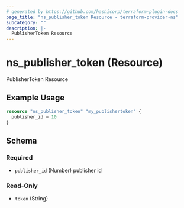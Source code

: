 ```yaml
---
# generated by https://github.com/hashicorp/terraform-plugin-docs
page_title: "ns_publisher_token Resource - terraform-provider-ns"
subcategory: ""
description: |-
  PublisherToken Resource
---
```


# ns_publisher_token (Resource)

PublisherToken Resource

## Example Usage

```terraform
resource "ns_publisher_token" "my_publishertoken" {
  publisher_id = 10
}
```

<!-- schema generated by tfplugindocs -->
## Schema

### Required

- `publisher_id` (Number) publisher id

### Read-Only

- `token` (String)


